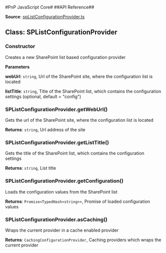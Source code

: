 #PnP JavaScript Core#
##API Reference##

**Source**: [spListConfigurationProvider.ts](../../../../src/configuration/providers/spListConfigurationProvider.ts)

## Class: SPListConfigurationProvider

### Constructor ###
Creates a new SharePoint list based configuration provider

**Parameters**

**webUrl**: `string`, Url of the SharePoint site, where the configuration list is located

**listTitle**: `string`, Title of the SharePoint list, which contains the configuration settings (optional, default = "config")

### SPListConfigurationProvider.getWebUrl() 

Gets the url of the SharePoint site, where the configuration list is located

**Returns**: `string`, Url address of the site

### SPListConfigurationProvider.getListTitle() 

Gets the title of the SharePoint list, which contains the configuration settings

**Returns**: `string`, List title

### SPListConfigurationProvider.getConfiguration() 

Loads the configuration values from the SharePoint list

**Returns**: `Promise<TypedHash<string>>`, Promise of loaded configuration values

### SPListConfigurationProvider.asCaching() 

Wraps the current provider in a cache enabled provider

**Returns**: `CachingConfigurationProvider`, Caching providers which wraps the current provider

